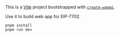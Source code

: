 This is a [Vite](https://vitejs.dev) project bootstrapped with [`create-wagmi`](https://github.com/wevm/wagmi/tree/main/packages/create-wagmi).

Use it to build web app for EIP-7702.

```
pnpm install
pnpm run dev
```
